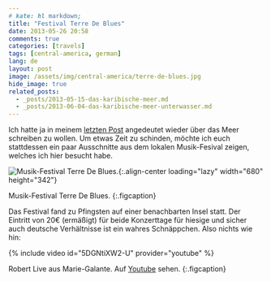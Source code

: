 ```yaml
---
# kate: hl markdown;
title: "Festival Terre De Blues"
date: 2013-05-26 20:58
comments: true
categories: [travels]
tags: [central-america, german]
lang: de
layout: post
image: /assets/img/central-america/terre-de-blues.jpg
hide_image: true
related_posts:
  - _posts/2013-05-15-das-karibische-meer.md
  - _posts/2013-06-04-das-karibische-meer-unterwasser.md
---
```


Ich hatte ja in meinem [letzten Post] angedeutet wieder über das Meer schreiben
zu wollen. Um etwas Zeit zu schinden, möchte ich euch stattdessen ein paar
Ausschnitte aus dem lokalen Musik-Fesival zeigen, welches ich hier besucht habe.

![Musik-Festival Terre De Blues.](/assets/img/central-america/terre-de-blues.jpg){:.align-center loading="lazy" width="680" height="342"}

Musik-Festival Terre De Blues.
{:.figcaption}

Das Festival fand zu Pfingsten auf einer benachbarten Insel statt. Der Eintritt
von 20€ (ermäßigt) für beide Konzerttage für hiesige und sicher auch deutsche
Verhältnisse ist ein wahres Schnäppchen. Also nichts wie hin:

{% include video id="5DGNtiXW2-U" provider="youtube" %}

Robert Live aus Marie-Galante. Auf <a href="http://youtu.be/5DGNtiXW2-U">Youtube</a> sehen.
{:.figcaption}

[letzten Post]: /2013/05/15/das-karibische-meer/ "Das Karibische Meer"
